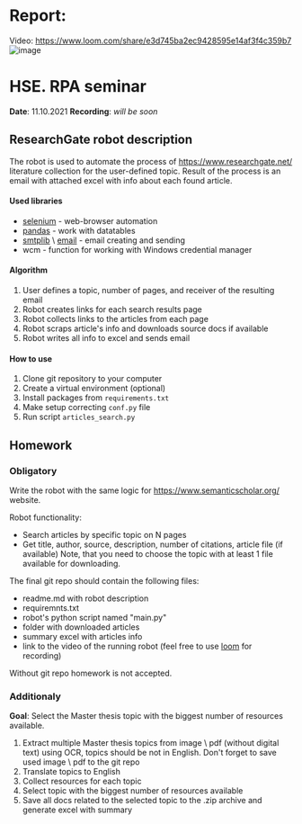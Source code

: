 # Report:
Video: https://www.loom.com/share/e3d745ba2ec9428595e14af3f4c359b7
![image](https://user-images.githubusercontent.com/32278942/137625254-8a937f00-d532-49a6-86f8-fd30ffc7052b.png)

# HSE. RPA seminar

**Date**: 11.10.2021
**Recording**: *will be soon*

## ResearchGate robot description

The robot is used to automate the process of https://www.researchgate.net/ literature collection for the user-defined topic. Result of the process is an email with attached excel with info about each found article.


#### Used libraries

* [selenium](https://selenium-python.readthedocs.io/) - web-browser automation
* [pandas](https://pandas.pydata.org/) - work with datatables
* [smtplib](https://docs.python.org/3/library/smtplib.html) \ [email](https://docs.python.org/3/library/email.examples.html) - email creating and sending
* wcm - function for working with Windows credential manager

#### Algorithm 

1. User defines a topic, number of pages, and receiver of the resulting email
2. Robot creates links for each search results page
3. Robot collects links to the articles from each page
4. Robot scraps article's info and downloads source docs if available
5. Robot writes all info to excel and sends email


#### How to use

1. Clone git repository to your computer
2. Create a virtual environment (optional)
3. Install packages from ```requirements.txt```
4. Make setup correcting ```conf.py``` file
5. Run script ```articles_search.py```

## Homework

### Obligatory

Write the robot with the same logic for https://www.semanticscholar.org/ website.

Robot functionality:
* Search articles by specific topic on N pages
* Get title, author, source, description, number of citations, article file (if available)
Note, that you need to choose the topic with at least 1 file available for downloading.

The final git repo should contain the following files:
* readme.md with robot description
* requiremnts.txt
* robot's python script named "main.py"
* folder with downloaded articles
* summary excel with articles info
* link to the video of the running robot (feel free to use [loom](https://www.loom.com/) for recording)

Without git repo homework is not accepted.

### Additionaly

**Goal**: Select the Master thesis topic with the biggest number of resources available.

1. Extract multiple Master thesis topics from image \ pdf (without digital text) using OCR, topics should be not in English. Don't forget to save used image \ pdf to the git repo
2. Translate topics to English
3. Collect resources for each topic
4. Select topic with the biggest number of resources available
5. Save all docs related to the selected topic to the .zip archive and generate excel with summary
